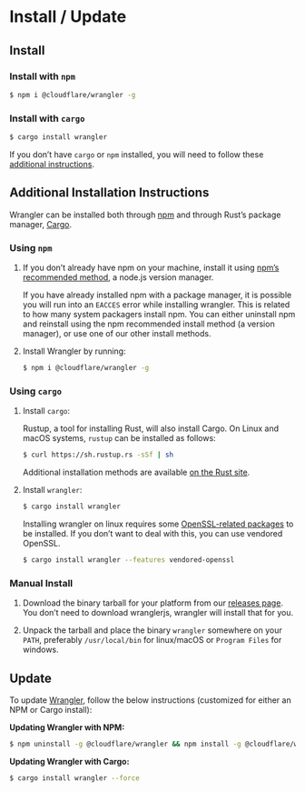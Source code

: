 # Install / Update

## Install

### Install with `npm`

```sh
$ npm i @cloudflare/wrangler -g
```

### Install with `cargo`

```sh
$ cargo install wrangler
```

If you don’t have `cargo` or `npm` installed, you will need to follow these [additional instructions](#additional-installation-instructions).

## Additional Installation Instructions

Wrangler can be installed both through [npm](https://www.npmjs.com/get-npm) and through Rust’s package manager, [Cargo](https://github.com/rust-lang/cargo).

### Using `npm`

1. If you don’t already have npm on your machine, install it using [npm’s recommended method](https://www.npmjs.com/get-npm), a node.js version manager.

    If you have already installed npm with a package manager, it is possible you will run into an `EACCES` error while installing wrangler. This is related to how many system packagers install npm. You can either uninstall npm and reinstall using the npm recommended install method (a version manager), or use one of our other install methods.

2. Install Wrangler by running:

    ```sh
    $ npm i @cloudflare/wrangler -g
    ```

### Using `cargo`

1. Install `cargo`:

    Rustup, a tool for installing Rust, will also install Cargo. On Linux and macOS systems, `rustup` can be installed as follows:

    ```sh
    $ curl https://sh.rustup.rs -sSf | sh
    ```

    Additional installation methods are available [on the Rust site](https://forge.rust-lang.org/other-installation-methods.html).

2. Install `wrangler`:

    ```sh
    $ cargo install wrangler
    ```

    Installing wrangler on linux requires some [OpenSSL-related packages](https://docs.rs/openssl/0.10.24/openssl/#automatic) to be installed. If you don’t want to deal with this, you can use vendored OpenSSL.

    ```sh
    $ cargo install wrangler --features vendored-openssl
    ```

### Manual Install

1. Download the binary tarball for your platform from our [releases page](https://github.com/cloudflare/wrangler/releases). You don’t need to download wranglerjs, wrangler will install that for you.

2. Unpack the tarball and place the binary `wrangler` somewhere on your `PATH`, preferably `/usr/local/bin` for linux/macOS or `Program Files` for windows.

## Update

To update [Wrangler](https://github.com/cloudflare/wrangler), follow the below instructions (customized for either an NPM or Cargo install):

**Updating Wrangler with NPM:**

```sh
$ npm uninstall -g @cloudflare/wrangler && npm install -g @cloudflare/wrangler
```

**Updating Wrangler with Cargo:**

```sh
$ cargo install wrangler --force
```
